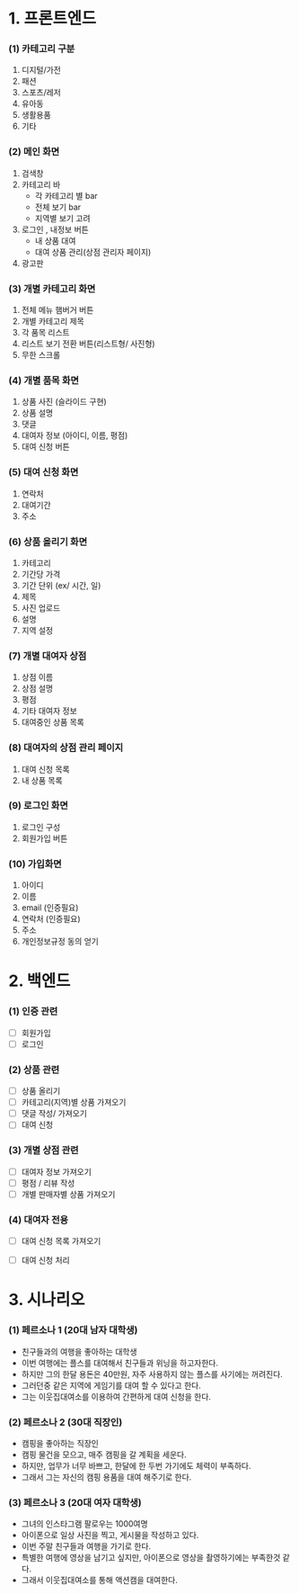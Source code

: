 ﻿# 1.  프론트엔드
###  (1) 카테고리 구분
1. 디지털/가전
2. 패션
3. 스포츠/레저
4. 유아동
5. 생활용품
6.  기타

### (2) 메인 화면
1.  검색창
2. 카테고리 바
	* 각 카테고리 별 bar
	* 전체 보기 bar
	* 지역별 보기 고려
3. 로그인 , 내정보 버튼
	* 내 상품 대여
	* 대여 상품 관리(상점 관리자 페이지)
4. 광고판

### (3) 개별 카테고리 화면
1. 전체 메뉴 햄버거 버튼
2. 개별 카테고리 제목
3. 각 품목 리스트
4. 리스트 보기 전환 버튼(리스트형/ 사진형)
5. 무한 스크롤

### (4) 개별 품목 화면
1. 상품 사진 (슬라이드 구현)
2. 상품 설명
3. 댓글
4. 대여자 정보 (아이디, 이름, 평점)
5. 대여 신청 버튼

### (5) 대여 신청 화면
1. 연락처
2. 대여기간
3. 주소

### (6)  상품 올리기 화면
1. 카테고리
2. 기간당 가격
3. 기간 단위 (ex/ 시간, 일)
4. 제목
5. 사진 업로드
7. 설명
8. 지역 설정

### (7) 개별 대여자 상점
1. 상점 이름
2. 상점 설명
3. 평점
4. 기타 대여자 정보
5. 대여중인 상품 목록

### (8) 대여자의 상점 관리 페이지
1. 대여 신청 목록
2. 내 상품 목록

### (9) 로그인 화면

1. 로그인 구성
2. 회원가입 버튼

### (10) 가입화면
1. 아이디
2. 이름
3. email (인증필요)
4. 연락처 (인증필요)
5. 주소
6. 개인정보규정 동의 얻기


# 2. 백엔드 
### (1) 인증 관련
- [ ] 회원가입
- [ ] 로그인

### (2) 상품 관련
- [ ] 상품 올리기
- [ ] 카테고리(지역)별 상품 가져오기
- [ ] 댓글 작성/ 가져오기
- [ ] 대여 신청

### (3) 개별 상점 관련
- [ ] 대여자 정보 가져오기
- [ ] 평점 / 리뷰 작성
- [ ] 개별 판매자별 상품 가져오기

### (4) 대여자 전용 
- [ ] 대여 신청 목록 가져오기
- [ ] 대여 신청 처리



# 3. 시나리오
### (1) 페르소나 1 (20대 남자 대학생)
*  친구들과의 여행을 좋아하는 대학생
* 이번 여행에는 플스를 대여해서 친구들과 위닝을 하고자한다.
* 하지만 그의 한달 용돈은 40만원, 자주 사용하지 않는 플스를 사기에는 꺼려진다.
* 그러던중 같은 지역에 게임기를 대여 할 수 있다고 한다.
* 그는 이웃집대여소를 이용하여 간편하게 대여 신청을 한다.

### (2) 페르소나 2 (30대 직장인)
* 캠핑을 좋아하는 직장인
* 캠핑 물건을 모으고, 매주 캠핑을 갈 계획을 세운다.
* 하지만, 업무가 너무 바쁘고, 한달에 한 두번 가기에도 체력이 부족하다.
* 그래서 그는 자신의 캠핑 용품을 대여 해주기로 한다.

### (3) 페르소나 3 (20대 여자 대학생)
* 그녀의 인스타그램 팔로우는 1000여명
* 아이폰으로 일상 사진을 찍고, 게시물을 작성하고 있다.
* 이번 주말 친구들과 여행을 가기로 한다. 
* 특별한 여행에 영상을 남기고 싶지만, 아이폰으로 영상을 촬영하기에는
부족한것 같다.
* 그래서 이웃집대여소를 통해 액션캠을 대여한다.


